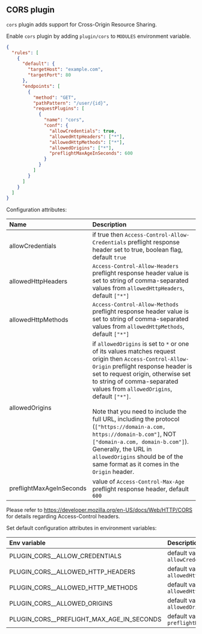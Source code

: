 ## CORS plugin

`cors` plugin adds support for Cross-Origin Resource Sharing.

Enable `cors` plugin by adding `plugin/cors` to `MODULES` environment variable.

```json
{
  "rules": [
    {
      "default": {
        "targetHost": "example.com",
        "targetPort": 80
      },
      "endpoints": [
        {
          "method": "GET",
          "pathPattern": "/user/{id}",
          "requestPlugins": [
            {
              "name": "cors",
              "conf": {
                "allowCredentials": true,
                "allowedHttpHeaders": ["*"],
                "allowedHttpMethods": ["*"],
                "allowedOrigins": ["*"],
                "preflightMaxAgeInSeconds": 600
              }
            }
          ]
        }
      ]
    }
  ]
}
```

Configuration attributes:

| Name                     | Description                                                                                                                                                                                                                                                  |
|:-------------------------|:-------------------------------------------------------------------------------------------------------------------------------------------------------------------------------------------------------------------------------------------------------------|
| allowCredentials         | if true then `Access-Control-Allow-Credentials` preflight response header set to true, boolean flag, default `true`                                                                                                                                           |
| allowedHttpHeaders       | `Access-Control-Allow-Headers` preflight response header value is set to string of comma-separated values from `allowedHttpHeaders`, default `["*"]`                                                                                                          |
| allowedHttpMethods       | `Access-Control-Allow-Methods` preflight response header value is set to string of comma-separated values from `allowedHttpMethods`, default `["*"]`                                                                                                          |
| allowedOrigins           | if `allowedOrigins` is set to `*` or one of its values matches request origin then `Access-Control-Allow-Origin` preflight response header is set to request origin, otherwise set to string of comma-separated values from `allowedOrigins`, default `["*"]`. <br><br> Note that you need to include the full URL, including the protocol (`["https://domain-a.com, https://domain-b.com"]`, NOT `["domain-a.com, domain-b.com"]`). Generally, the URL in `allowedOrigins` should be of the same format as it comes in the `Origin` header. |
| preflightMaxAgeInSeconds | value of `Access-Control-Max-Age` preflight response header, default `600`                                                                                                                                                                                    |

Please refer to https://developer.mozilla.org/en-US/docs/Web/HTTP/CORS for details regarding Access-Control headers.

Set default configuration attributes in environment variables:

| Env variable                              | Description                                  |
|:------------------------------------------|:---------------------------------------------|
| PLUGIN_CORS__ALLOW_CREDENTIALS            | default value of `allowCredentials`          |
| PLUGIN_CORS__ALLOWED_HTTP_HEADERS         | default value of `allowedHttpHeaders`        |
| PLUGIN_CORS__ALLOWED_HTTP_METHODS         | default value of `allowedHttpMethods`        |
| PLUGIN_CORS__ALLOWED_ORIGINS              | default value of `allowedOrigins`            |
| PLUGIN_CORS__PREFLIGHT_MAX_AGE_IN_SECONDS | default value of `preflightMaxAgeInSeconds`  |
